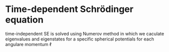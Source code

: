 # Time-dependent Schrödinger equation 
time-independent SE is solved using Numerov method in which we caculate eigenvalues and eigenstates for a specific spherical potentials for each angulare momentum $\ell$
